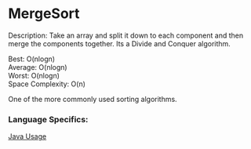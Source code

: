 # MergeSort
Description: Take an array and split it down to each component and then merge the components together. Its a Divide and Conquer algorithm.

Best: O(nlogn)\
Average: O(nlogn)\
Worst: O(nlogn)\
Space Complexity: O(n)

One of the more commonly used sorting algorithms.

### Language Specifics:
[Java Usage](/languages/java/java-merge-sort.md)